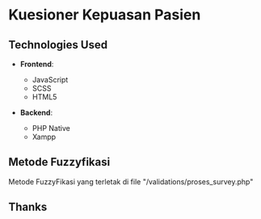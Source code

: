 # Kuesioner Kepuasan Pasien

## Technologies Used

- **Frontend**:

  - JavaScript
  - SCSS
  - HTML5

- **Backend**:

  - PHP Native
  - Xampp

## Metode Fuzzyfikasi

Metode FuzzyFikasi yang terletak di file "/validations/proses_survey.php"

## Thanks
